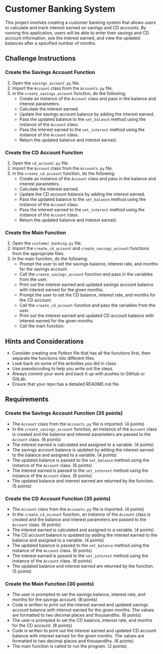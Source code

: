 # Customer Banking System

This project involves creating a customer banking system that allows users to calculate and track interest earned on savings and CD accounts. By running this application, users will be able to enter their savings and CD account information, see the interest earned, and view the updated balances after a specified number of months.

## Challenge Instructions

### Create the Savings Account Function

1. Open the `savings_account.py` file.
2. Import the `Account` class from the `Accounts.py` file.
3. In the `create_savings_account` function, do the following:
   - Create an instance of the `Account` class and pass in the balance and interest parameters.
   - Calculate the interest earned.
   - Update the savings account balance by adding the interest earned.
   - Pass the updated balance to the `set_balance` method using the instance of the `Account` class.
   - Pass the interest earned to the `set_interest` method using the instance of the `Account` class.
   - Return the updated balance and interest earned.

### Create the CD Account Function

1. Open the `cd_account.py` file.
2. Import the `Account` class from the `Accounts.py` file.
3. In the `create_cd_account` function, do the following:
   - Create an instance of the `Account` class and pass in the balance and interest parameters.
   - Calculate the interest earned.
   - Update the CD account balance by adding the interest earned.
   - Pass the updated balance to the `set_balance` method using the instance of the `Account` class.
   - Pass the interest earned to the `set_interest` method using the instance of the `Account` class.
   - Return the updated balance and interest earned.

### Create the Main Function

1. Open the `customer_banking.py` file.
2. Import the `create_cd_account` and `create_savings_account` functions from the appropriate files.
3. In the main function, do the following:
   - Prompt the user to set the savings balance, interest rate, and months for the savings account.
   - Call the `create_savings_account` function and pass in the variables from the user.
   - Print out the interest earned and updated savings account balance with interest earned for the given months.
   - Prompt the user to set the CD balance, interest rate, and months for the CD account.
   - Call the `create_cd_account` function and pass the variables from the user.
   - Print out the interest earned and updated CD account balance with interest earned for the given months.
   - Call the main function.

## Hints and Considerations

- Consider creating one Python file that has all the functions first, then separate the functions into different files.
- Look back on some of the activities you did in class.
- Use pseudocoding to help you write out the steps.
- Always commit your work and back it up with pushes to GitHub or GitLab.
- Ensure that your repo has a detailed README.md file.

## Requirements

### Create the Savings Account Function (35 points)

- The `Account` class from the `Accounts.py` file is imported. (4 points)
- In the `create_savings_account` function, an instance of the `Account` class is created and the balance and interest parameters are passed to the `Account` class. (6 points)
- The interest earned is calculated and assigned to a variable. (4 points)
- The savings account balance is updated by adding the interest earned to the balance and assigned to a variable. (4 points)
- The updated balance is passed to the `set_balance` method using the instance of the `Account` class. (6 points)
- The interest earned is passed to the `set_interest` method using the instance of the `Account` class. (6 points)
- The updated balance and interest earned are returned by the function. (5 points)

### Create the CD Account Function (35 points)

- The `Account` class from the `Accounts.py` file is imported. (4 points)
- In the `create_cd_account` function, an instance of the `Account` class is created and the balance and interest parameters are passed to the `Account` class. (6 points)
- The interest earned is calculated and assigned to a variable. (4 points)
- The CD account balance is updated by adding the interest earned to the balance and assigned to a variable. (4 points)
- The updated balance is passed to the `set_balance` method using the instance of the `Account` class. (6 points)
- The interest earned is passed to the `set_interest` method using the instance of the `Account` class. (6 points)
- The updated balance and interest earned are returned by the function. (5 points)

### Create the Main Function (30 points)

- The user is prompted to set the savings balance, interest rate, and months for the savings account. (8 points)
- Code is written to print out the interest earned and updated savings account balance with interest earned for the given months. The values are formatted to two decimal places and thousandths. (6 points)
- The user is prompted to set the CD balance, interest rate, and months for the CD account. (8 points)
- Code is written to print out the interest earned and updated CD account balance with interest earned for the given months. The values are formatted to two decimal places and thousandths. (6 points)
- The main function is called to run the program. (2 points)
